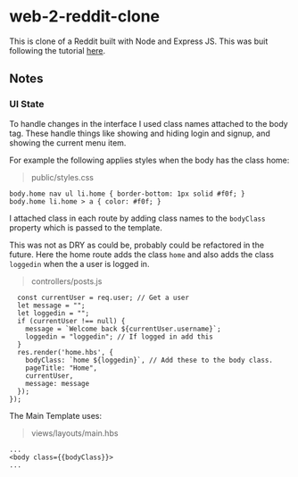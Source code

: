 # web-2-reddit-clone

This is clone of a Reddit built with Node and Express JS. This was buit following the tutorial 
[here](https://www.makeschool.com/online-courses/tutorials/reddit-clone-in-node-js/technical-planning). 

## Notes

### UI State 

To handle changes in the interface I used class names attached to the body tag. These handle things like
showing and hiding login and signup, and showing the current menu item. 

For example the following applies styles when the body has the class home: 

> public/styles.css

```
body.home nav ul li.home { border-bottom: 1px solid #f0f; }
body.home li.home > a { color: #f0f; }
```

I attached class in each route by adding class names to the `bodyClass` property which is passed to 
the template. 

This was not as DRY as could be, probably could be refactored in the future. 
Here the home route adds the class `home` and also adds the class `loggedin` when the a user is logged in. 

> controllers/posts.js

```app.get('/', (req, res) => {
  const currentUser = req.user; // Get a user
  let message = "";
  let loggedin = ""; 
  if (currentUser !== null) {
    message = `Welcome back ${currentUser.username}`;
    loggedin = "loggedin"; // If logged in add this
  }
  res.render('home.hbs', {
    bodyClass: `home ${loggedin}`, // Add these to the body class. 
    pageTitle: "Home",
    currentUser,
    message: message
  });
});
```

The Main Template uses: 

> views/layouts/main.hbs

```
...
<body class={{bodyClass}}>
...
```

